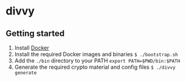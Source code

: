 # divvy

## Getting started

1. Install [Docker](https://www.docker.com/)
2. Install the required Docker images and binaries `$ ./bootstrap.sh`
3. Add the `./bin` directory to your PATH `export PATH=$PWD/bin:$PATH`
4. Generate the required crypto material and config files `$ ./divvy generate`

